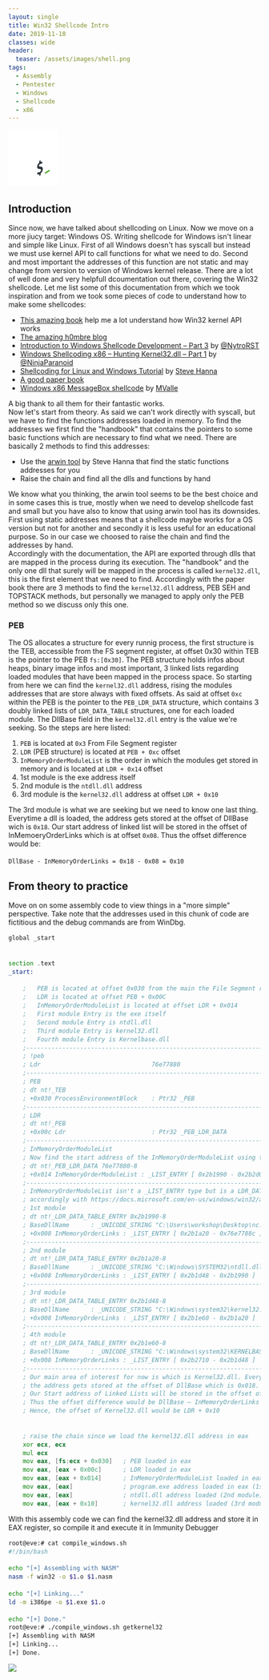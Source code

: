 ```yaml
---
layout: single
title: Win32 Shellcode Intro
date: 2019-11-10
classes: wide
header:
  teaser: /assets/images/shell.png
tags:
  - Assembly
  - Pentester
  - Windows
  - Shellcode
  - x86
--- 
```

![](/assets/images/shell.png)<br>

## Introduction
Since now, we have talked about shellcoding on Linux. Now we move on a more jiucy target: Windows OS. Writing shellcode for Windows isn't linear and simple like Linux. First of all Windows doesn't has syscall but instead we must use kernel API to call functions for what we need to do. Second and most important the addresses of this function are not static and may change from version to version of Windows kernel release.
There are a lot of well done and very helpfull dcoumentation out there, covering the Win32 shellcode. Let me list some of this documentation from which we took inspiration and from we took some pieces of code to understand how to make some shellcodes:
- [This amazing book](https://nostarch.com/malware) help me a lot understand how Win32 kernel API works
- [The amazing h0mbre blog](https://h0mbre.github.io/Babys-First-Shellcode/) 
- [Introduction to Windows Shellcode Development – Part 3](https://securitycafe.ro/2016/02/15/introduction-to-windows-shellcode-development-part-3/) by [@NytroRST](https://twitter.com/NytroRST/)
- [Windows Shellcoding x86 – Hunting Kernel32.dll – Part 1](https://0xdarkvortex.dev/index.php/2019/03/18/windows-shellcoding-x86-hunting-kernel32-dll-part-1/) by [@NinjaParanoid](https://twitter.com/NinjaParanoid)
- [Shellcoding for Linux and Windows Tutorial](http://www.vividmachines.com/shellcode/shellcode.html#ws) by [Steve Hanna](https://twitter.com/lestevehanna)
- [A good paper book](http://hick.org/code/skape/papers/win32-shellcode.pdf)
- [Windows x86 MessageBox shellcode](https://marcosvalle.github.io/re/exploit/2019/01/19/messagebox-shellcode.html) by [MValle](https://twitter.com/_mvalle_) 

A big thank to all them for their fantastic works.<br>
Now let's start from theory. As said we can't work directly with syscall, but we have to find the functions addresses loaded in memory. To find the addresses we first find the "handbook" that contains the pointers to some basic functions which are necessary to find what we need. There are basically 2 methods to find this addresses:

- Use the [arwin tool](http://www.vividmachines.com/shellcode/arwin.c) by Steve Hanna that find the static functions addresses for you
- Raise the chain and find all the dlls and functions by hand<br>

We know what you thinking, the arwin tool seems to be the best choice and in some cases this is true, mostly when we need to develop shellcode fast and small but you have also to know that using arwin tool has its downsides. First using static addresses means that a shellcode maybe works for a OS version but not for another and secondly it is less useful for an educational purpose. So in our case we choosed to raise the chain and find the addresses by hand.<br>
Accordingly with the documentation, the API are exported through dlls that are mapped in the process during its execution. The "handbook" and the only one dll that surely will be mapped in the process is called ```kernel32.dll```, this is the first element that we need to find. Accordingly with the paper book there are 3 methods to find the ```kernel32.dll```  address, PEB SEH and TOPSTACK methods, but personally we managed to apply only the PEB method so we discuss only this one.

### PEB
The OS allocates a structure for every runnig process, the first structure is the TEB, accessible from the FS segment register, at offset 0x30 within TEB is the pointer to the PEB ```fs:[0x30]```. The PEB structure holds infos about heaps, binary image infos and most important, 3 linked lists regarding loaded modules that have been mapped in the process space. So starting from here we can find the ```kernel32.dll``` address, rising the modules addresses that are store always with fixed offsets.
As said at offset ```0xc``` within the PEB is the pointer to the ```PEB_LDR_DATA``` structure, which contains 3 doubly linked lists of ```LDR_DATA_TABLE``` structures, one for each loaded module. The DllBase field in the ```kernel32.dll``` entry is the value we're seeking. So the steps are here listed:

1. ```PEB``` is located at ```0x3``` From File Segment register
2. ```LDR``` (PEB structure) is located at ```PEB + 0xc``` offset
3. ```InMemoryOrderModuleList``` is the order in which the modules get stored in memory and is located at ```LDR + 0x14``` offset
4. 1st module is the exe address itself
5. 2nd module is the ```ntdll.dll``` address
6. 3rd module is the ```kernel32.dll``` address at offset ```LDR + 0x10```

The 3rd module is what we are seeking but we need to know one last thing. Everytime a dll is loaded, the address gets stored at the offset of DllBase wich is ```0x18```. Our start address of linked list will be stored in the offset of InMemoeryOrderLinks which is at offset ```0x08```. Thus the offset difference would be:<br>
<br>
```DllBase - InMemoryOrderLinks = 0x18 - 0x08 = 0x10```

## From theory to practice
Move on on some assembly code to view things in a "more simple" perspective. Take note that the addresses used in this chunk of code are fictitious and the debug commands are from WinDbg.

```asm
global _start


section .text
_start: 

	;	PEB is located at offset 0x030 from the main the File Segment register
	;   LDR is located at offset PEB + 0x00C
	;   InMemoryOrderModuleList is located at offset LDR + 0x014
	;   First module Entry is the exe itself
	;   Second module Entry is ntdll.dll
	;   Third module Entry is kernel32.dll
	;   Fourth module Entry is Kernelbase.dll
	;----------------------------------------------------------------------
	; !peb
	; Ldr                       		76e77880
	;----------------------------------------------------------------------
	; PEB
	; dt nt!_TEB
	; +0x030 ProcessEnvironmentBlock 	: Ptr32 _PEB
	;----------------------------------------------------------------------
	; LDR
	; dt nt!_PEB
	; +0x00c Ldr              			: Ptr32 _PEB_LDR_DATA
	;----------------------------------------------------------------------
	; InMemoryOrderModuleList
	; Now find the start address of the InMemoryOrderModuleList using the LDR address
	; dt nt!_PEB_LDR_DATA 76e77880-8
	; +0x014 InMemoryOrderModuleList : _LIST_ENTRY [ 0x2b1990 - 0x2b2d08 ]
	;-----------------------------------------------------------------------
	; InMemoryOrderModuleList isn't a _LIST_ENTRY type but is a LDR_DATA_TABLE_ENTRY
	; accordingly with https://docs.microsoft.com/en-us/windows/win32/api/winternl/ns-winternl-peb_ldr_data
	; 1st module
	; dt nt!_LDR_DATA_TABLE_ENTRY 0x2b1990-8
	; BaseDllName      : _UNICODE_STRING "C:\Users\workshop\Desktop\nc.exe"
	; +0x008 InMemoryOrderLinks : _LIST_ENTRY [ 0x2b1a20 - 0x76e7788c ]
	;-----------------------------------------------------------------------
	; 2nd module
	; dt nt!_LDR_DATA_TABLE_ENTRY 0x2b1a20-8
	; BaseDllName      : _UNICODE_STRING "C:\Windows\SYSTEM32\ntdll.dll"
	; +0x008 InMemoryOrderLinks : _LIST_ENTRY [ 0x2b1d48 - 0x2b1990 ]
	;-----------------------------------------------------------------------
	; 3rd module
	; dt nt!_LDR_DATA_TABLE_ENTRY 0x2b1d48-8
	; BaseDllName      : _UNICODE_STRING "C:\Windows\system32\kernel32.dll"
	; +0x008 InMemoryOrderLinks : _LIST_ENTRY [ 0x2b1e60 - 0x2b1a20 ]
	;-----------------------------------------------------------------------
	; 4th module
	; dt nt!_LDR_DATA_TABLE_ENTRY 0x2b1e60-8
	; BaseDllName      : _UNICODE_STRING "C:\Windows\system32\KERNELBASE.dll"
	; +0x008 InMemoryOrderLinks : _LIST_ENTRY [ 0x2b2710 - 0x2b1d48 ]
	;-----------------------------------------------------------------------
	; Our main area of interest for now is which is Kernel32.dll. Every time you load a DLL, 
	; the address gets stored at the offset of DllBase which is 0x018. 
	; Our Start address of Linked Lists will be stored in the offset of InMemoryOrderLinks which is 0x008. 
	; Thus the offset difference would be DllBase – InMemoryOrderLinks = 0x018 – 0x008 = 0x10. 
	; Hence, the offset of Kernel32.dll would be LDR + 0x10


	; raise the chain since we load the kernel32.dll address in eax
	xor ecx, ecx
	mul ecx
	mov eax, [fs:ecx + 0x030]	; PEB loaded in eax
	mov eax, [eax + 0x00c]		; LDR loaded in eax
	mov eax, [eax + 0x014]		; InMemoryOrderModuleList loaded in eax
	mov eax, [eax]				; program.exe address loaded in eax (1st module)
	mov eax, [eax]				; ntdll.dll address loaded (2nd module)
	mov eax, [eax + 0x10]		; kernel32.dll address loaded (3rd module)
```
With this assembly code we can find the kernel32.dll address and store it in EAX register, so compile it and execute it in Immunity Debugger

```bash
root@eve:# cat compile_windows.sh 
#!/bin/bash

echo "[+] Assembling with NASM"
nasm -f win32 -o $1.o $1.nasm

echo "[+] Linking..."
ld -m i386pe -o $1.exe $1.o

echo "[+] Done."
root@eve:# ./compile_windows.sh getkernel32
[+] Assembling with NASM
[+] Linking...
[+] Done.
```
![](/assets/images/windows/x86/getkernel_0.gif)<br>

